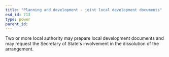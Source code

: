 ```yaml
---
title: "Planning and development - joint local development documents"
esd_id: 713
type: power
parent_id:  
---
```


Two or more local authority may prepare local development documents and may request the Secretary of State's involvement in the dissolution of the arrangement.

